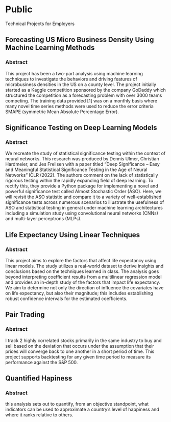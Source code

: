 # Public
Technical Projects for Employers


## Forecasting US Micro Business Density Using Machine Learning Methods

### Abstract
This project has been a two-part analysis using machine learning techniques to investigate the behaviors and driving features of microbusiness densities in the US on a county level. The project initially started as a Kaggle competition sponsored by the company GoDaddy which structured the competition as a forecasting problem with over 3000 teams competing. The training data provided [1] was on a monthly basis where many novel time series methods were used to reduce the error criteria SMAPE (symmetric Mean Absolute Percentage Error).


## Significance Testing on Deep Learning Models

### Abstract
We recreate the study of statistical significance testing within the context of neural networks. This research was produced by Dennis Ulmer, Christian Hardmeier, and Jes Frellsen with a paper titled “Deep Significance – Easy and Meaningful Statistical Significance Testing in the Age of Neural Networks” ICLR (2022). The authors comment on the lack of statistically rigorous testing within the rapidly expanding field of deep learning. To rectify this, they provide a Python package for implementing a novel and powerful significance test called Almost Stochastic Order (ASO). Here, we will revisit the ASO statistic and compare it to a variety of well-established significance tests across numerous scenarios to illustrate the usefulness of ASO and statistical testing in general under machine learning architectures including a simulation study using convolutional neural networks (CNNs) and multi-layer perceptrons (MLPs).

## Life Expectancy Using Linear Techniques

### Abstract
This project aims to explore the factors that affect life expectancy using linear models. The study utilizes a real-world dataset to derive insights and conclusions based on the techniques learned in class. The analysis goes beyond interpreting coefficient results from a multilinear regression model and provides an in-depth study of the factors that impact life expectancy. We aim to determine not only the direction of influence the covariates have on life expectancy, but also their magnitude; this includes establishing robust confidence intervals for the estimated coefficients.

## Pair Trading

### Abstract
I track 2 highly correlated stocks primarily in the same industry to buy and sell based on the deviation that occurs under the assumption that their prices will converge back to one another in a short period of time. This project supports backtesting for any given time period to measure its performance against the S&P 500. 

## Quantified Hapiness

### Abstract

this analysis sets out to quantify, from an objective standpoint, what indicators can be used to approximate a country’s level of happiness and where it ranks relative to others.
